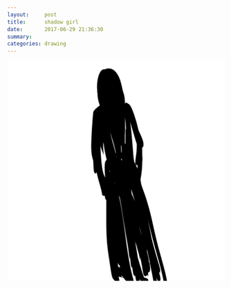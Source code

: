```yaml
---
layout:     post
title:      shadow girl
date:       2017-06-29 21:36:30
summary:    
categories: drawing
---
```

![shadow girl](/images/diary/shadow-girl.png "Affections are strange.")
